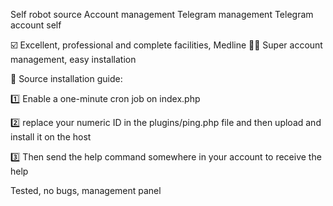 Self robot source Account management Telegram management Telegram account self

☑️ Excellent, professional and complete facilities, Medline
👍🏻 Super account management, easy installation

🤔 Source installation guide:

1️⃣ Enable a one-minute cron job on index.php

2️⃣ replace your numeric ID in the plugins/ping.php file and then upload and install it on the host

3️⃣ Then send the help command somewhere in your account to receive the help

Tested, no bugs, management panel

